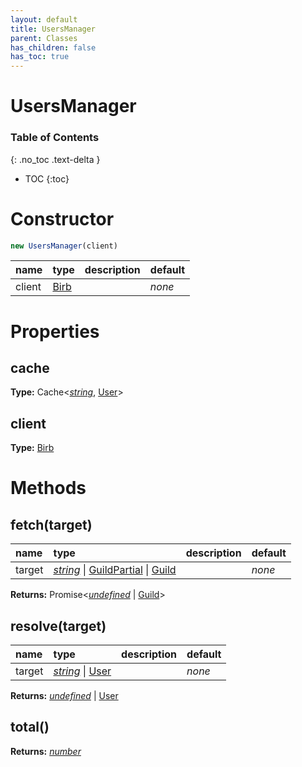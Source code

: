 ```yaml
---
layout: default
title: UsersManager
parent: Classes
has_children: false
has_toc: true
---
```


# UsersManager
### Table of Contents
{: .no_toc .text-delta }

- TOC
{:toc}
# Constructor
```js
new UsersManager(client)
```

| name | type | description | default |
|:-----|:-----|:------------|:--------|
| client | [Birb](/classes/Birb) |   | *none* |

# Properties
## cache
**Type:** Cache<*[string](https://developer.mozilla.org/en-US/docs/Web/JavaScript/Reference/Global_Objects/string)*, [User](/classes/User)>

## client
**Type:** [Birb](/classes/Birb)

# Methods
## fetch(target)
| name | type | description | default |
|:-----|:-----|:------------|:--------|
| target | *[string](https://developer.mozilla.org/en-US/docs/Web/JavaScript/Reference/Global_Objects/string)* \| [GuildPartial](/classes/GuildPartial) \| [Guild](/classes/Guild) |   | *none* |

**Returns:** Promise<*[undefined](https://developer.mozilla.org/en-US/docs/Web/JavaScript/Reference/Global_Objects/undefined)* \| [Guild](/classes/Guild)>

## resolve(target)
| name | type | description | default |
|:-----|:-----|:------------|:--------|
| target | *[string](https://developer.mozilla.org/en-US/docs/Web/JavaScript/Reference/Global_Objects/string)* \| [User](/classes/User) |   | *none* |

**Returns:** *[undefined](https://developer.mozilla.org/en-US/docs/Web/JavaScript/Reference/Global_Objects/undefined)* \| [User](/classes/User)

## total()
**Returns:** *[number](https://developer.mozilla.org/en-US/docs/Web/JavaScript/Reference/Global_Objects/number)*

